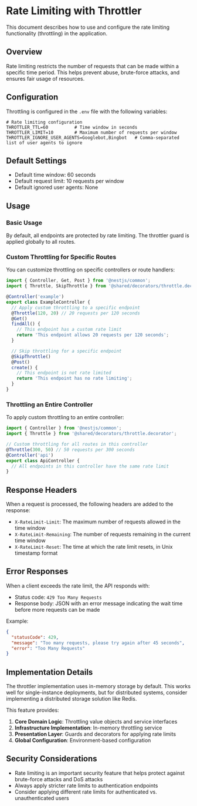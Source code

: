 # Rate Limiting with Throttler

This document describes how to use and configure the rate limiting functionality (throttling) in the application.

## Overview

Rate limiting restricts the number of requests that can be made within a specific time period. This helps prevent abuse, brute-force attacks, and ensures fair usage of resources.

## Configuration

Throttling is configured in the `.env` file with the following variables:

```env
# Rate limiting configuration
THROTTLER_TTL=60          # Time window in seconds
THROTTLER_LIMIT=10        # Maximum number of requests per window
THROTTLER_IGNORE_USER_AGENTS=Googlebot,Bingbot   # Comma-separated list of user agents to ignore
```

## Default Settings

- Default time window: 60 seconds
- Default request limit: 10 requests per window
- Default ignored user agents: None

## Usage

### Basic Usage

By default, all endpoints are protected by rate limiting. The throttler guard is applied globally to all routes.

### Custom Throttling for Specific Routes

You can customize throttling on specific controllers or route handlers:

```typescript
import { Controller, Get, Post } from '@nestjs/common';
import { Throttle, SkipThrottle } from '@shared/decorators/throttle.decorator';

@Controller('example')
export class ExampleController {
  // Apply custom throttling to a specific endpoint
  @Throttle(120, 20) // 20 requests per 120 seconds
  @Get()
  findAll() {
    // This endpoint has a custom rate limit
    return 'This endpoint allows 20 requests per 120 seconds';
  }

  // Skip throttling for a specific endpoint
  @SkipThrottle()
  @Post()
  create() {
    // This endpoint is not rate limited
    return 'This endpoint has no rate limiting';
  }
}
```

### Throttling an Entire Controller

To apply custom throttling to an entire controller:

```typescript
import { Controller } from '@nestjs/common';
import { Throttle } from '@shared/decorators/throttle.decorator';

// Custom throttling for all routes in this controller
@Throttle(300, 50) // 50 requests per 300 seconds
@Controller('api')
export class ApiController {
  // All endpoints in this controller have the same rate limit
}
```

## Response Headers

When a request is processed, the following headers are added to the response:

- `X-RateLimit-Limit`: The maximum number of requests allowed in the time window
- `X-RateLimit-Remaining`: The number of requests remaining in the current time window
- `X-RateLimit-Reset`: The time at which the rate limit resets, in Unix timestamp format

## Error Responses

When a client exceeds the rate limit, the API responds with:

- Status code: `429 Too Many Requests`
- Response body: JSON with an error message indicating the wait time before more requests can be made

Example:

```json
{
  "statusCode": 429,
  "message": "Too many requests, please try again after 45 seconds",
  "error": "Too Many Requests"
}
```

## Implementation Details

The throttler implementation uses in-memory storage by default. This works well for single-instance deployments, but for distributed systems, consider implementing a distributed storage solution like Redis.

This feature provides:

1. **Core Domain Logic**: Throttling value objects and service interfaces
2. **Infrastructure Implementation**: In-memory throttling service
3. **Presentation Layer**: Guards and decorators for applying rate limits
4. **Global Configuration**: Environment-based configuration

## Security Considerations

- Rate limiting is an important security feature that helps protect against brute-force attacks and DoS attacks
- Always apply stricter rate limits to authentication endpoints
- Consider applying different rate limits for authenticated vs. unauthenticated users